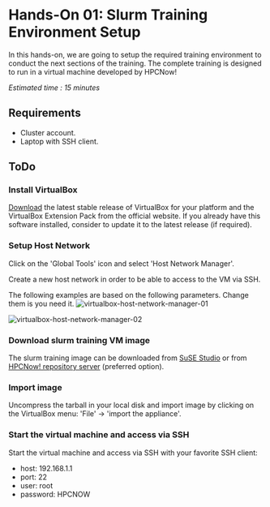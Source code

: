 # Hands-On 01: Slurm Training Environment Setup
<!--
Copyright (C) 2017 Jordi Blasco
Permission is granted to copy, distribute and/or modify this document
under the terms of the GNU Free Documentation License, Version 1.3
or any later version published by the Free Software Foundation;
with no Invariant Sections, no Front-Cover Texts, and no Back-Cover Texts.
A copy of the license is included in the section entitled "GNU
Free Documentation License".
-->
In this hands-on, we are going to setup the required training environment to conduct the next sections of the training. 
The complete training is designed to run in a virtual machine developed by HPCNow!

*Estimated time : 15 minutes*

## Requirements

* Cluster account.
* Laptop with SSH client.

## ToDo

### Install VirtualBox
[Download](https://www.virtualbox.org/wiki/Downloads) the latest stable release of VirtualBox for your platform and the VirtualBox Extension Pack from the official website.
If you already have this software installed, consider to update it to the latest release (if required).

### Setup Host Network
Click on the 'Global Tools' icon and select 'Host Network Manager'.

Create a new host network in order to be able to access to the VM via SSH.

The following examples are based on the following parameters. Change them is you need it.
![virtualbox-host-network-manager-01](images/virtualbox-host-network-manager-01.png?raw=true "Host Network Manager 01")

![virtualbox-host-network-manager-02](images/virtualbox-host-network-manager-02.png?raw=true "Host Network Manager 02")

### Download slurm training VM image
The slurm training image can be downloaded from [SuSE Studio](https://susestudio.com/a/MnLYey/slurm-17-02-leap-42-1) or from [HPCNow! repository server](http://snow.hpcnow.com/training/Slurm_17.02_Leap_42.1.x86_64-0.0.14.ovf.tar.gz) (preferred option).

### Import image

Uncompress the tarball in your local disk and import image by clicking on the VirtualBox menu: 'File' -> 'import the appliance'.

### Start the virtual machine and access via SSH
Start the virtual machine and access via SSH with your favorite SSH client:

* host: 192.168.1.1
* port: 22
* user: root
* password: HPCNOW
